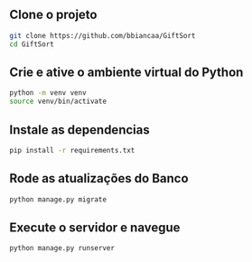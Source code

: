 ## Clone o projeto

```bash
git clone https://github.com/bbiancaa/GiftSort
cd GiftSort
```

## Crie e ative o ambiente virtual do Python

```bash
python -m venv venv
source venv/bin/activate
```

## Instale as dependencias

```bash
pip install -r requirements.txt
```

## Rode as atualizações do Banco

```bash
python manage.py migrate
```

## Execute o servidor e navegue

```bash
python manage.py runserver
```
